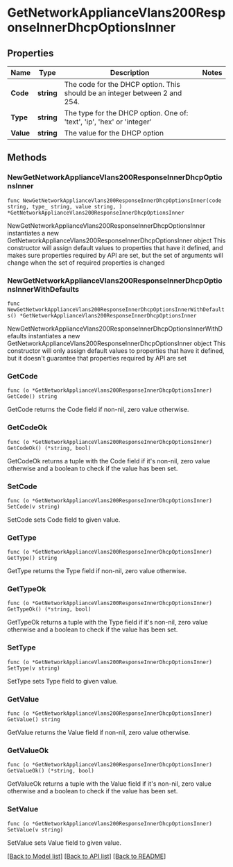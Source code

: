# GetNetworkApplianceVlans200ResponseInnerDhcpOptionsInner

## Properties

Name | Type | Description | Notes
------------ | ------------- | ------------- | -------------
**Code** | **string** | The code for the DHCP option. This should be an integer between 2 and 254. | 
**Type** | **string** | The type for the DHCP option. One of: &#39;text&#39;, &#39;ip&#39;, &#39;hex&#39; or &#39;integer&#39; | 
**Value** | **string** | The value for the DHCP option | 

## Methods

### NewGetNetworkApplianceVlans200ResponseInnerDhcpOptionsInner

`func NewGetNetworkApplianceVlans200ResponseInnerDhcpOptionsInner(code string, type_ string, value string, ) *GetNetworkApplianceVlans200ResponseInnerDhcpOptionsInner`

NewGetNetworkApplianceVlans200ResponseInnerDhcpOptionsInner instantiates a new GetNetworkApplianceVlans200ResponseInnerDhcpOptionsInner object
This constructor will assign default values to properties that have it defined,
and makes sure properties required by API are set, but the set of arguments
will change when the set of required properties is changed

### NewGetNetworkApplianceVlans200ResponseInnerDhcpOptionsInnerWithDefaults

`func NewGetNetworkApplianceVlans200ResponseInnerDhcpOptionsInnerWithDefaults() *GetNetworkApplianceVlans200ResponseInnerDhcpOptionsInner`

NewGetNetworkApplianceVlans200ResponseInnerDhcpOptionsInnerWithDefaults instantiates a new GetNetworkApplianceVlans200ResponseInnerDhcpOptionsInner object
This constructor will only assign default values to properties that have it defined,
but it doesn't guarantee that properties required by API are set

### GetCode

`func (o *GetNetworkApplianceVlans200ResponseInnerDhcpOptionsInner) GetCode() string`

GetCode returns the Code field if non-nil, zero value otherwise.

### GetCodeOk

`func (o *GetNetworkApplianceVlans200ResponseInnerDhcpOptionsInner) GetCodeOk() (*string, bool)`

GetCodeOk returns a tuple with the Code field if it's non-nil, zero value otherwise
and a boolean to check if the value has been set.

### SetCode

`func (o *GetNetworkApplianceVlans200ResponseInnerDhcpOptionsInner) SetCode(v string)`

SetCode sets Code field to given value.


### GetType

`func (o *GetNetworkApplianceVlans200ResponseInnerDhcpOptionsInner) GetType() string`

GetType returns the Type field if non-nil, zero value otherwise.

### GetTypeOk

`func (o *GetNetworkApplianceVlans200ResponseInnerDhcpOptionsInner) GetTypeOk() (*string, bool)`

GetTypeOk returns a tuple with the Type field if it's non-nil, zero value otherwise
and a boolean to check if the value has been set.

### SetType

`func (o *GetNetworkApplianceVlans200ResponseInnerDhcpOptionsInner) SetType(v string)`

SetType sets Type field to given value.


### GetValue

`func (o *GetNetworkApplianceVlans200ResponseInnerDhcpOptionsInner) GetValue() string`

GetValue returns the Value field if non-nil, zero value otherwise.

### GetValueOk

`func (o *GetNetworkApplianceVlans200ResponseInnerDhcpOptionsInner) GetValueOk() (*string, bool)`

GetValueOk returns a tuple with the Value field if it's non-nil, zero value otherwise
and a boolean to check if the value has been set.

### SetValue

`func (o *GetNetworkApplianceVlans200ResponseInnerDhcpOptionsInner) SetValue(v string)`

SetValue sets Value field to given value.



[[Back to Model list]](../README.md#documentation-for-models) [[Back to API list]](../README.md#documentation-for-api-endpoints) [[Back to README]](../README.md)


